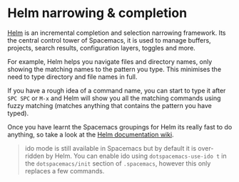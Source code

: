 # Helm narrowing & completion

[Helm](https://github.com/emacs-helm/helm) is an incremental completion and selection narrowing framework.  Its the central control tower of Spacemacs, it is used to manage buffers, projects, search results, configuration layers, toggles and more.

For example, Helm helps you navigate files and directory names, only showing the matching names to the pattern you type.  This minimises the need to type directory and file names in full.

If you have a rough idea of a command name, you can start to type it after `SPC SPC` or `M-x` and Helm will show you all the matching commands using fuzzy matching (matches anything that contains the pattern you have typed).

Once you have learnt the Spacemacs groupings for Helm its really fast to do anything, so take a look at the [Helm documentation wiki](https://github.com/emacs-helm/helm/wiki).

> ido mode is still available in Spacemacs but by default it is over-ridden by Helm.  You can enable ido using `dotspacemacs-use-ido t` in the `dotspacemacs/init` section of `.spacemacs`, however this only replaces a few commands.


